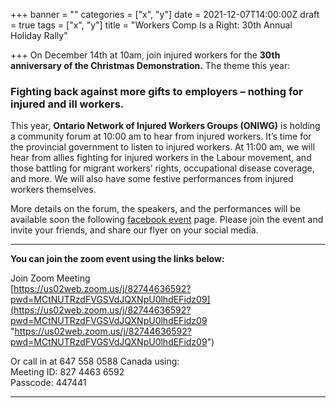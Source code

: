 +++
banner = ""
categories = ["x", "y"]
date = 2021-12-07T14:00:00Z
draft = true
tags = ["x", "y"]
title = "Workers Comp Is a Right: 30th Annual Holiday Rally"

+++
On December 14th at 10am, join injured workers for the **30th anniversary of the Christmas Demonstration.** The theme this year: 

### **Fighting back against more gifts to employers – nothing for injured and ill workers**.

  
This year, **Ontario Network of Injured Workers Groups (ONIWG)** is holding a community forum at 10:00 am to hear from injured workers. It’s time for the provincial government to listen to injured workers. At 11:00 am, we will hear from allies fighting for injured workers in the Labour movement, and those battling for migrant workers’ rights, occupational disease coverage, and more. We will also have some festive performances from injured workers themselves.

More details on the forum, the speakers, and the performances will be available soon the following [facebook event](https://webmail.lao.on.ca/owa/redir.aspx?C=gpdt9ncJLxVR4hdo1kdNcysbLmpzTpCYDrCyB9jEaWh9y6MFGrzZCA..&URL=https%3a%2f%2finjuredworkersonline.us16.list-manage.com%2ftrack%2fclick%3fu%3dec4d4619ec66582e5c7c860b4%26id%3d38f92e97fd%26e%3dac8cb886d7) page. Please join the event and invite your friends, and share our flyer on your social media.

***

**You can join the zoom event using the links below:**  
   
Join Zoom Meeting  
[https://us02web.zoom.us/j/82744636592?pwd=MCtNUTRzdFVGSVdJQXNpU0lhdEFidz09](https://us02web.zoom.us/j/82744636592?pwd=MCtNUTRzdFVGSVdJQXNpU0lhdEFidz09 "https://us02web.zoom.us/j/82744636592?pwd=MCtNUTRzdFVGSVdJQXNpU0lhdEFidz09")  
  
Or call in at 647 558 0588 Canada using:  
Meeting ID: 827 4463 6592  
Passcode: 447441

***